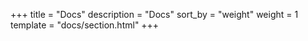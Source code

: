 +++
title = "Docs"
description = "Docs"
sort_by = "weight"
weight = 1
template = "docs/section.html"
+++
